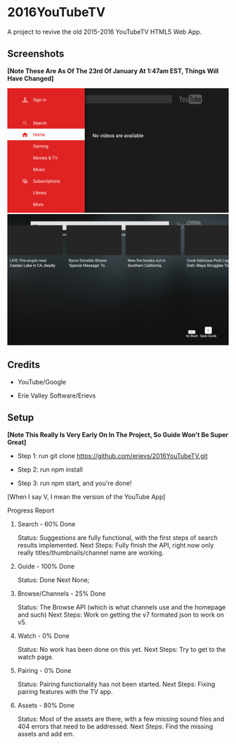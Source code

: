 
# 2016YouTubeTV

A project to revive the old 2015-2016 YouTubeTV HTML5 Web App.


## Screenshots

**[Note These Are As Of The 23rd Of January At 1:47am EST, Things Will Have Changed]**

![Screenshot 1](screenshots/s1.png)
![Screenshot 2](screenshots/s2.png)

## Credits

- YouTube/Google

- Erie Valley Software/Erievs

## Setup

**[Note This Really Is Very Early On In The Project, So Guide Won't Be Super Great]**

- Step 1: run git clone https://github.com/erievs/2016YouTubeTV.git

- Step 2: run npm install

- Step 3: run npm start, and you're done!

[When I say V, I mean the version of the YouTube App]

Progress Report
1. Search - 60% Done

    Status: Suggestions are fully functional, with the first steps of search results implemented.
    Next Steps: Fully finish the API, right now only really titles/thumbnails/channel name are working.

2. Guide - 100% Done

    Status: Done
    Next None;

3. Browse/Channels - 25% Done

    Status: The Browse API (which is what channels use and the homepage and such)
    Next Steps: Work on getting the v7 formated json to work on v5.

4. Watch - 0% Done

    Status: No work has been done on this yet.
    Next Steps: Try to get to the watch page.

5. Pairing - 0% Done

    Status: Pairing functionality has not been started.
    Next Steps: Fixing pairing features with the TV app.

6. Assets - 80% Done

    Status: Most of the assets are there, with a few missing sound files and 404 errors that need to be addressed.
    Next Steps: Find the missing assets and add em.
